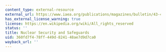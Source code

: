 ```yaml
---
content_type: external-resource
external_url: https://www.iaea.org/publications/magazines/bulletin/43-4
has_external_license_warning: true
license: https://en.wikipedia.org/wiki/All_rights_reserved
status: ''
title: Nuclear Security and Safeguards
uid: 360fd7f4-78ff-449d-8241-48ae7d9d7ca0
wayback_url: ''
---
```

